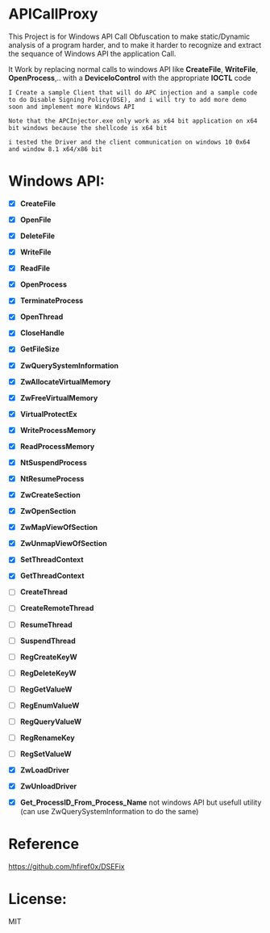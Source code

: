 # APICallProxy

This Project is for Windows API Call Obfuscation to make static/Dynamic analysis of a program harder, and to make it harder to recognize and extract the sequance of Windows API the application Call.

It Work by replacing normal calls to windows API like **CreateFile**, **WriteFile**, **OpenProcess**,.. with a **DeviceIoControl** with the appropriate **IOCTL** code

```
I Create a sample Client that will do APC injection and a sample code to do Disable Signing Policy(DSE), and i will try to add more demo soon and implement more Windows API

Note that the APCInjector.exe only work as x64 bit application on x64 bit windows because the shellcode is x64 bit

i tested the Driver and the client communication on windows 10 0x64 and window 8.1 x64/x86 bit
```


 
# Windows API:

- [x] **CreateFile**
- [x] **OpenFile**
- [x] **DeleteFile**
- [x] **WriteFile**
- [x] **ReadFile**
- [x] **OpenProcess**
- [x] **TerminateProcess**
- [x] **OpenThread**
- [x] **CloseHandle**
- [x] **GetFileSize**
- [x] **ZwQuerySystemInformation**
- [x] **ZwAllocateVirtualMemory**
- [x] **ZwFreeVirtualMemory**
- [x] **VirtualProtectEx**
- [x] **WriteProcessMemory**
- [x] **ReadProcessMemory**
- [x] **NtSuspendProcess**
- [x] **NtResumeProcess**
- [x] **ZwCreateSection**
- [x] **ZwOpenSection**
- [x] **ZwMapViewOfSection**
- [x] **ZwUnmapViewOfSection**
- [x] **SetThreadContext**
- [x] **GetThreadContext**
- [ ] **CreateThread**
- [ ] **CreateRemoteThread**
- [ ] **ResumeThread**
- [ ] **SuspendThread**
- [ ] **RegCreateKeyW**
- [ ] **RegDeleteKeyW**
- [ ] **RegGetValueW**
- [ ] **RegEnumValueW**
- [ ] **RegQueryValueW**
- [ ] **RegRenameKey**
- [ ] **RegSetValueW**
- [x] **ZwLoadDriver**
- [x] **ZwUnloadDriver**


- [x] **Get_ProcessID_From_Process_Name**         not windows API but usefull utility (can use ZwQuerySystemInformation to do the same)


# Reference

https://github.com/hfiref0x/DSEFix 

# License:
MIT